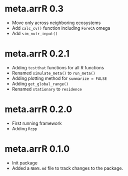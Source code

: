 # meta.arrR 0.3
* Move only across neighboring ecosystems
* Add `calc_cv()` function including `ForeCA` omega
* Add `sim_nutr_input()`

# meta.arrR 0.2.1
* Adding `testthat` functions for all R functions
* Renamed `simulate_meta()` to `run_meta()`
* Adding plotting method for `summarize = FALSE`
* Adding `get_global_range()`
* Renamed `stationary` to `residence`

# meta.arrR 0.2.0
* First running framework
* Adding `Rcpp`

# meta.arrR 0.1.0
* Init package
* Added a `NEWS.md` file to track changes to the package.
